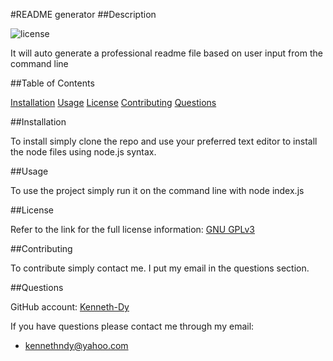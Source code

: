 #README generator
##Description

![license](https://img.shields.io/badge/license-GNU%20GPLv3-blue)

It will auto generate a professional readme file based on user input from the command line
      
##Table of Contents

[Installation](#Installation)
[Usage](#Usage)
[License](#License)
[Contributing](#Contributing)
[Questions](#Questions)
      
##Installation

To install simply clone the repo and use your preferred text editor to install the node files using node.js syntax.
        
##Usage

To use the project simply run it on the command line with node index.js

##License

Refer to the link for the full  license information: [GNU GPLv3](https://choosealicense.com/licenses/gpl-3.0/)

##Contributing

To contribute simply contact me. I put my email in the questions section.

##Questions

GitHub account:
[Kenneth-Dy](https://github.com/Kenneth-Dy)

If you have questions please contact me through my email: 
  * kennethndy@yahoo.com
  
